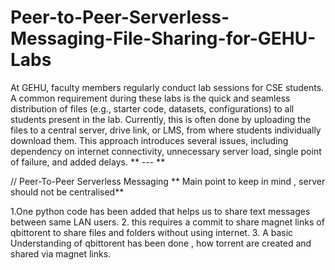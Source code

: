 # Peer-to-Peer-Serverless-Messaging-File-Sharing-for-GEHU-Labs

At GEHU, faculty members regularly conduct lab sessions for CSE students. A common requirement during these labs is the quick and seamless distribution of files (e.g., starter code, datasets, configurations) to all students present in the lab. Currently, this is often done by uploading the files to a central server, drive link, or LMS, from where students individually download them. This approach introduces several issues, including dependency on internet connectivity, unnecessary server load, single point of failure, and added delays.
  ** --- **



  
  // Peer-To-Peer Serverless Messaging ** Main point to keep in mind , server should not be centralised**

1.One python code has been added that helps us to share text messages between same LAN users.
2. this requires a commit to share magnet links of qbittorent to share files and folders without using internet.
3. A basic Understanding of qbittorent has been done , how torrent are created and shared via magnet links.
